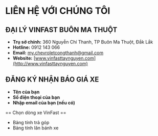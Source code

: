 # LIÊN HỆ VỚI CHÚNG TÔI

## ĐẠI LÝ VINFAST BUÔN MA THUỘT

- **Trụ sở chính:** 360 Nguyễn Chí Thanh, TP Buôn Ma Thuột, Đắk Lắk
- **Hotline:** 0912 143 066
- **Email:** my.chevroletcongthanh@gmail.com
- **Website:** [www.vinfasttaynguyen.com](http://www.vinfasttaynguyen.com)

## ĐĂNG KÝ NHẬN BÁO GIÁ XE

- **Tên của bạn**
- **Số điện thoại của bạn**
- **Nhập email của bạn (nếu có)**

== Chọn dòng xe VinFast ==

- Bảng tính trả góp
- Bảng tính lăn bánh xe
